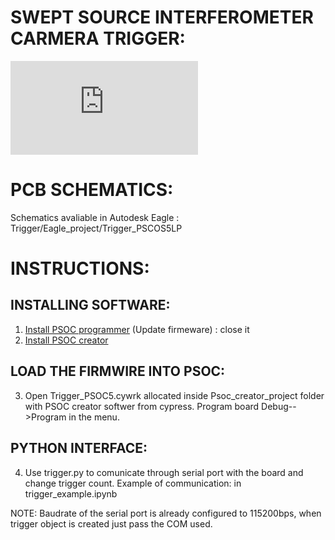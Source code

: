 # SWEPT SOURCE INTERFEROMETER CARMERA TRIGGER:

![alt text](https://github.com/MarKo7s/swept-source-trigger-interferometer/blob/release/images/swept_source.pdf)

# PCB SCHEMATICS:
Schematics avaliable in Autodesk Eagle : Trigger/Eagle_project/Trigger_PSCOS5LP
# INSTRUCTIONS:
## INSTALLING SOFTWARE:
1) [Install PSOC programmer](https://softwaretools.infineon.com/tools/com.ifx.tb.tool.psocprogrammer) (Update firmeware) : close it
2) [Install PSOC creator](https://www.infineon.com/cms/en/design-support/tools/sdk/psoc-software/psoc-creator/)

## LOAD THE FIRMWIRE INTO PSOC:
3) Open Trigger_PSOC5.cywrk allocated inside Psoc_creator_project folder with PSOC creator softwer from cypress. Program board Debug-->Program in the menu.

## PYTHON INTERFACE:
4) Use trigger.py to comunicate through serial port with the board and change trigger count.
Example of communication: in trigger_example.ipynb 

NOTE: Baudrate of the serial port is already configured to 115200bps, when trigger object is created just pass the COM used.